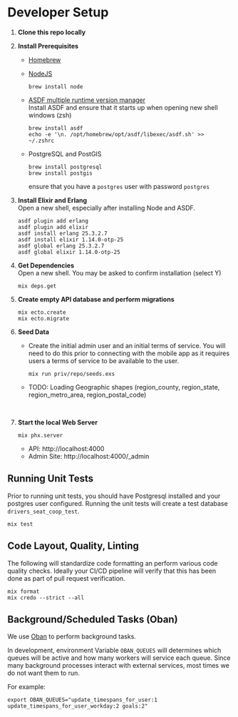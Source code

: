 # Developer Setup

1. **Clone this repo locally**
2. **Install Prerequisites**
   * [Homebrew](https://brew.sh/)
   * [NodeJS](https://nodejs.org/en/download/package-manager#alternatives-2)

      ```shell
      brew install node
      ```

   * [ASDF multiple runtime version manager](https://asdf-vm.com/)<br>
     Install ASDF and ensure that it starts up when opening new shell windows (zsh)

      ```shell
      brew install asdf
      echo -e '\n. /opt/homebrew/opt/asdf/libexec/asdf.sh' >> ~/.zshrc
      ```

   * PostgreSQL and PostGIS <br/>

      ```shell
      brew install postgresql
      brew install postgis
      ```

      ensure that you have a `postgres` user with password `postgres`
      <br/>

3. **Install Elixir and Erlang** <br/>
   Open a new shell, especially after installing Node and ASDF.

   ```shell
   asdf plugin add erlang
   asdf plugin add elixir
   asdf install erlang 25.3.2.7
   asdf install elixir 1.14.0-otp-25
   asdf global erlang 25.3.2.7
   asdf global elixir 1.14.0-otp-25
   ```
  
4. **Get Dependencies** <br/>
   Open a new shell.  You may be asked to confirm installation (select Y)

   ```shell
   mix deps.get
   ```

5. **Create empty API database and perform migrations**
  
   ```shell
   mix ecto.create
   mix ecto.migrate
   ```

6. **Seed Data** <br/>
  
    * Create the initial admin user and an initial terms of service.  You will need to do this prior to connecting with the mobile app as it requires users a terms of service to be available to the user.

      ```shell
      mix run priv/repo/seeds.exs
      ```

    * TODO: Loading Geographic shapes (region_county, region_state, region_metro_area, region_postal_code)
    <br/>
  
7. **Start the local Web Server** <br/>

   ```shell
   mix phx.server
   ```

   * API: http://localhost:4000
   * Admin Site: http://localhost:4000/_admin

## Running Unit Tests

Prior to running unit tests, you should have Postgresql installed and your postgres user configured.  Running the unit tests will create a test database `drivers_seat_coop_test`.

```shell
mix test
```


## Code Layout, Quality, Linting

The following will standardize code formatting an perform various code quality checks.  Ideally your CI/CD pipeline will verify that this has been done as part of pull request verification.

```shell
mix format
mix credo --strict --all
```

## Background/Scheduled Tasks (Oban)

   We use [Oban](https://hexdocs.pm/oban/Oban.html) to perform background tasks.

   In development, environment Variable `OBAN_QUEUES` will determines which queues will be active and how many workers will service each queue.  Since many background processes interact with external services, most times we do not want them to run.

   For example:

   ```shell
   export OBAN_QUEUES="update_timespans_for_user:1 update_timespans_for_user_workday:2 goals:2"
   ```
